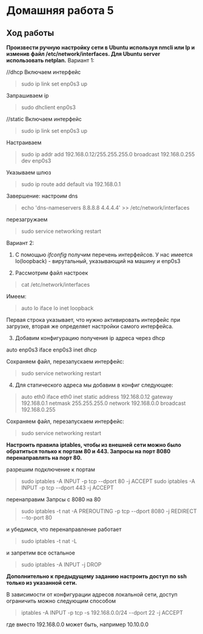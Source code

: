 # Домашняя работа 5
## Ход работы

**Произвести ручную настройку сети в Ubuntu используя nmcli или Ip и изменив файл /etc/network/interfaces. Для Ubuntu server использовать netplan.**
Вариант 1:

//dhcp
Включаем интерфейс

>sudo ip link set enp0s3 up

Запрашиваем ip

>sudo dhclient enp0s3

//static
Включаем интерфейс
>sudo ip link set enp0s3 up

Настраиваем

>sudo ip addr add 192.168.0.12/255.255.255.0 broadcast 192.168.0.255 dev enp0s3

Указываем шлюз

>sudo ip route add default via 192.168.0.1

Завершение: настроим dns

>echo 'dns-nameservers 8.8.8.8 4.4.4.4' >> /etc/network/interfaces

перезагружаем

>sudo service networking restart

Вариант 2:
1. С помощью *ifconfig* получим перечень интерфейсов. У нас имеется lo(loopback) - вирутальный, указывающий на машину
и enp0s3

2. Рассмотрим файл настроек

>cat /etc/network/interfaces

Имеем: 
>auto lo
>iface lo inet loopback

Первая строка указывает, что нужно активировать интерфейс при загрузке, вторая же определяет настройки самого интерфейса.

3. Добавим конфигурацию получения ip адреса через dhcp

auto enp0s3
iface enp0s3 inet dhcp

Cохраняем файл, перезапускаем интерфейс: 

>sudo service networking restart

4. Для статического адреса мы добавим в конфиг следующее: 

>auto eth0
>iface eth0 inet static
>address 192.168.0.12
>gateway 192.168.0.1
>netmask 255.255.255.0
>network 192.168.0.0
>broadcast 192.168.0.255

Cохраняем файл, перезапускаем интерфейс: 

>sudo service networking restart

**Настроить правила iptables, чтобы из внешней сети можно было обратиться только к портам 80 и 443. Запросы на порт 8080 перенаправлять на порт 80.**

разрешим подключение к портам

>sudo iptables -A INPUT -p tcp --dport 80 -j ACCEPT
>sudo iptables -A INPUT -p tcp --dport 443 -j ACCEPT

перенаправим Запрсы с 8080 на 80

>sudo iptables -t nat -A PREROUTING -p tcp --dport 8080 -j REDIRECT --to-port 80

и убедимся, что перенаправление работает

>sudo iptables -t nat -L

и запретим все остальное 

>sudo iptables -A INPUT -j DROP

**Дополнительно к предыдущему заданию настроить доступ по ssh только из указанной сети.**

В зависимости от конфигурации адресов локальной сети, доступ ограничить можно следующим способом

>iptables -A INPUT -p tcp -s 192.168.0.0/24 --dport 22 -j ACCEPT

где вместо 192.168.0.0 может быть, например 10.10.0.0

